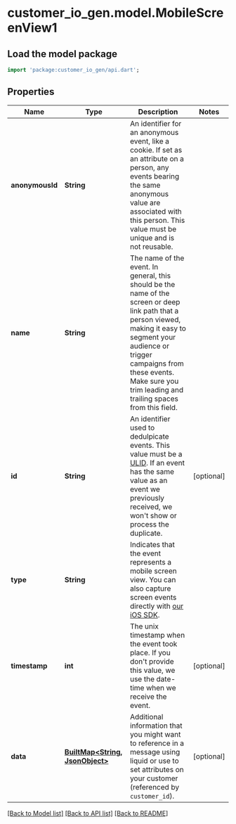 # customer_io_gen.model.MobileScreenView1

## Load the model package
```dart
import 'package:customer_io_gen/api.dart';
```

## Properties
Name | Type | Description | Notes
------------ | ------------- | ------------- | -------------
**anonymousId** | **String** | An identifier for an anonymous event, like a cookie. If set as an attribute on a person, any events bearing the same anonymous value are associated with this person. This value must be unique and is not reusable. | 
**name** | **String** | The name of the event. In general, this should be the name of the screen or deep link path that a person viewed, making it easy to segment your audience or trigger campaigns from these events. Make sure you trim leading and trailing spaces from this field. | 
**id** | **String** | An identifier used to dedulpicate events. This value must be a [ULID](https://github.com/ulid/spec). If an event has the same value as an event we previously received, we won't show or process the duplicate. | [optional] 
**type** | **String** | Indicates that the event represents a mobile screen view. You can also capture screen events directly with [our iOS SDK](/docs/sdk/ios/track-events/#screen-view-events). | 
**timestamp** | **int** | The unix timestamp when the event took place. If you don't provide this value, we use the date-time when we receive the event.  | [optional] 
**data** | [**BuiltMap&lt;String, JsonObject&gt;**](JsonObject.md) | Additional information that you might want to reference in a message using liquid or use to set attributes on your customer (referenced by `customer_id`). | [optional] 

[[Back to Model list]](../README.md#documentation-for-models) [[Back to API list]](../README.md#documentation-for-api-endpoints) [[Back to README]](../README.md)



